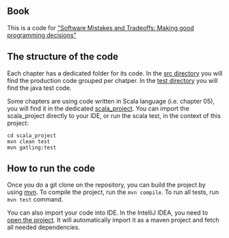 ## Book
This is a code for ["Software Mistakes and Tradeoffs: Making good programming decisions"](https://www.manning.com/books/software-mistakes-and-tradeoffs)

## The structure of the code
Each chapter has a dedicated folder for its code. 
In the [src directory](src/main/java/com/tomekl007) you will find the production code grouped per chatper.
In the [test directory](src/test/java/com/tomekl007) you will find the java test code. 

Some chapters are using code written in Scala language (i.e. chapter 05), you will find it in the dedicated [scala_project](scala_project).
You can import the scala_project directly to your IDE, or run the scala test, in the context of this project:
```
cd scala_project
mvn clean test
mvn gatling:test
``` 

## How to run the code
Once you do a git clone on the repository, you can build the project by using [mvn](http://maven.apache.org/install.html).
To compile the project, run the `mvn compile`. To run all tests, run `mvn test` command. 

You can also import your code into IDE. In the IntelliJ IDEA, you need to [open the project](https://www.jetbrains.com/help/idea/maven-support.html#maven_import_project_start). 
It will automatically import it as a maven project and fetch all needed dependencies.    
  
